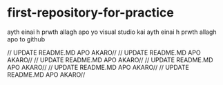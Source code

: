# first-repository-for-practice
ayth einai h prwth allagh apo yo visual studio
kai ayth einai h prwth allagh apo to github

// UPDATE README.MD APO AKARO//
// UPDATE README.MD APO AKARO//
// UPDATE README.MD APO AKARO//
// UPDATE README.MD APO AKARO//
// UPDATE README.MD APO AKARO//
// UPDATE README.MD APO AKARO//
